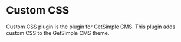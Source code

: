 # Custom CSS
Custom CSS plugin is the plugin for GetSimple CMS. 
This plugin adds custom CSS to the GetSimple CMS theme.
